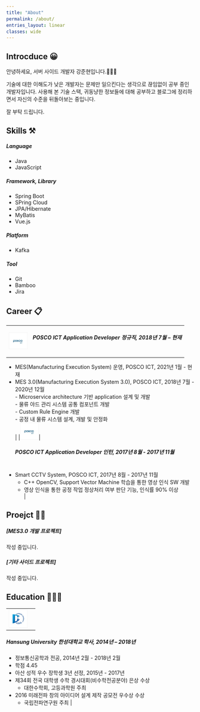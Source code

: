 ```yaml
---
title: "About"
permalink: /about/
entries_layout: linear
classes: wide
---
```


## Introcduce 😀

안녕하세요, 서버 사이드 개발자 강준현입니다.🙋🏻‍♂️

기술에 대한 이해도가 낮은 개발자는 문제만 일으킨다는 생각으로 끊임없이 공부 중인 개발자입니다. 
사용해 본 기술 스택, 귀동냥한 정보들에 대해 공부하고 블로그에 정리하면서 자신의 수준을 뒤돌아보는 중입니다. 

잘 부탁 드립니다.

## Skills ⚒
##### Language
- Java
- JavaScript
##### Framework, Library
- Spring Boot
- SPring Cloud
- JPA/Hibernate
- MyBatis
- Vue.js
##### Platform
- Kafka
##### Tool
- Git
- Bamboo
- Jira

## Career 📋

|  |  |
|:---:|:---------------------------------------------------------------------------------------------------------------------------------------------------|
|<img src="/images/about/about-1.jpg" width="50">|<h5> POSCO ICT Application Developer 정규직, 2018년 7월 – 현재</h5><br>
- MES(Manufacturing Execution System) 운영, POSCO ICT, 2021년 1월 - 현재<br>
- MES 3.0(Manufacturing Execution System 3.0), POSCO ICT, 2018년 7월 - 2020년 12월<br>
      - Microservice architecture 기반 application 설계 및 개발<br>
      - 물류 야드 관리 시스템 공통 컴포넌트 개발<br>
      - Custom Rule Engine 개발<br>
      - 공정 내 물류 시스템 설계, 개발 및 안정화<br>|
|<img src="/images/about/about-1.jpg" width="50">|<h5>POSCO ICT Application Developer 인턴, 2017년 8월 - 2017년 11월</h5><br>
- Smart CCTV System, POSCO ICT, 2017년 8월 - 2017년 11월<br>
  - C++ OpenCV, Support Vector Machine 학습을 통한 영상 인식 SW 개발<br>
  - 영상 인식을 통한 공정 작업 정상처리 여부 판단 기능, 인식률 90% 이상<br>|

## Proejct 👨‍💻

##### [MES3.0 개발 프로젝트]
작성 중입니다.

##### [기타 사이드 프로젝트]
작성 중입니다.

## Education 👨🏻‍🎓

|  |  |
|:---:|:---------------------------------------------------------------------------------------------------------------------------------------------------|
|<img src="/images/about/about-2.jpg" width="50">| 
##### Hansung University 한성대학교 학사, 2014년 – 2018년<br>
- 정보통신공학과 전공, 2014년 2월 - 2018년 2월
- 학점 4.45
- 아산 성적 우수 장학생 3년 선정, 2015년 - 2017년
- 제34회 전국 대학생 수학 경시대회(비수학전공분야) 은상 수상
  - 대한수학회, 고등과학원 주최
- 2016 미래전파 창의 아이디어 설계 제작 공모전 우수상 수상
  - 국립전파연구원 주최
|